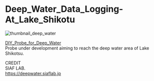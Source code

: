 # Deep_Water_Data_Logging-At_Lake_Shikotu
<img src="https://github.com/siaflab/Deep_Water_Data_Logging-Lake_Shikotu/blob/main/thumbnail_deep_water.png" alt="thumbnail_deep_water" title="thumbnail_deep_water">  
  
[DIY_Probe_for_Deep_Water](https://github.com/siaflab/Deep_Water_Data_Logging_At_Lake_Shikotu/tree/main/DIY_Probe_for_Deep_Water)  
Probe under development aiming to reach the deep water area of Lake Shikotsu.  
  
CREDIT  
SIAF LAB.  
https://deepwater.siaflab.jp
